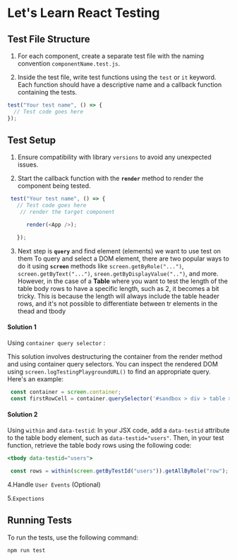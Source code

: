 


# Let's Learn React Testing

## Test File Structure

1. For each component, create a separate test file with the naming convention `componentName.test.js`.

2. Inside the test file, write test functions using the `test` or `it` keyword. Each function should have a descriptive name and a callback function containing the tests.

```javascript
test("Your test name", () => {
  // Test code goes here
});
```

## Test Setup

1. Ensure compatibility with library `versions` to avoid any unexpected issues.

 
 
2. Start the callback function with the  **`render`**  method to render the component being tested.

  ```javascript
   test("Your test name", () => {
     // Test code goes here
      // render the target component

        render(<App />);

     });
  ```


3. Next step is  **`query`** and find element (elements)   we want to use test on them  To query and select a DOM element, there are two popular ways to do it using **`screen`** methods like `screen.getByRole("...")`, `screen.getByText("...")`, `sreen.getByDisplayValue("..")`, and more. However, in the case of a **Table** where you want to test the length of the table body rows to have a specific length, such as 2, it becomes a bit tricky. This is because the length will always include the table header rows, and it's not possible to differentiate between tr elements in the thead and tbody

  
  <h4>Solution 1</h4> 

   Using `container query selector` :

  
  This solution involves destructuring the container from the render method and using container query selectors. You can inspect the rendered DOM using `screen.logTestingPlaygroundURL()` to find an appropriate query. 
    Here's an example:

   ```javascript
    const container = screen.container;
    const firstRowCell = container.querySelector('#sandbox > div > table > tbody');
  ```
 

   <h4>Solution 2</h4>
 
   Using `within` and `data-testid`:
       In your JSX code, add a `data-testid` attribute to the table body element, such as `data-testid="users"`. Then, in your test function, retrieve the table body rows using the following code:
      
  ```jsx
  <tbody data-testid="users">
  ```


  ```javascript
   const rows = within(screen.getByTestId("users")).getAllByRole("row");
   ```
 
4.Handle `User Events` (Optional)

 
 5.‍‍`Expections`



## Running Tests

To run the tests, use the following command:
```
npm run test
```
